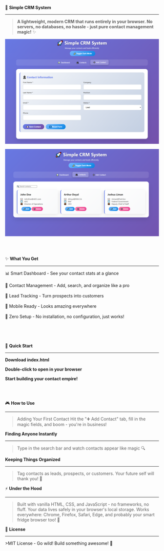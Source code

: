 🚀 **Simple CRM System**
<hr>

>**A lightweight, modern CRM that runs entirely in your browser. No servers, no databases, no hassle - just pure contact management magic!** ✨


![Project Screenshot](images/Add_Contacts_CRM.png)

![Project Screenshot](images/CRM_Contacts.png)

<br><br/>

✨ **What You Get**
<hr>
📊 Smart Dashboard - See your contact stats at a glance <br><br/>
👥 Contact Management - Add, search, and organize like a pro <br><br/>
🎯 Lead Tracking - Turn prospects into customers <br><br/>
📱 Mobile Ready - Looks amazing everywhere <br><br/>
💾 Zero Setup - No installation, no configuration, just works! <br><br/>


<br><br/>

🎉 **Quick Start**
<hr>

**Download index.html**

**Double-click to open in your browser**

**Start building your contact empire!**

<br><br/>

🎮 **How to Use**
<hr>

>Adding Your First Contact
>Hit the "➕ Add Contact" tab, fill in the magic fields, and boom - you're in business!

**Finding Anyone Instantly**
<hr>

>Type in the search bar and watch contacts appear like magic 🔍

**Keeping Things Organized**
<hr>

>Tag contacts as leads, prospects, or customers. Your future self will thank you! 🙌

⚡ **Under the Hood**
<hr>

>Built with vanilla HTML, CSS, and JavaScript - no frameworks, no fluff. Your data lives safely in your browser's local storage.
>Works everywhere: Chrome, Firefox, Safari, Edge, and probably your smart fridge browser too! 🤖

📜 **License**
<hr>
>MIT License - Go wild! Build something awesome! 🚀
